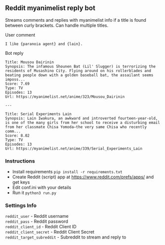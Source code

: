 ## Reddit myanimelist reply bot

Streams comments and replies with myanimelist info if a title is found between curly brackets. Can handle multiple titles.


User comment

    I like {paranoia agent} and {lain}.


Bot reply

    Title: Mousou Dairinin
    Synopsis: The infamous Shounen Bat (Lil' Slugger) is terrorizing the residents of Musashino City. Flying around on his rollerblades and beating people down with a golden baseball bat, the assailant seems imposs...
    Score: 7.69
    Type: TV
    Episodes: 13
    Url: https://myanimelist.net/anime/323/Mousou_Dairinin

    ---

    Title: Serial Experiments Lain
    Synopsis: Lain Iwakura, an awkward and introverted fourteen-year-old, is one of the many girls from her school to receive a disturbing email from her classmate Chisa Yomoda—the very same Chisa who recently comm...
    Score: 8.02
    Type: TV
    Episodes: 13
    Url: https://myanimelist.net/anime/339/Serial_Experiments_Lain


### Instructions

-   Install requirements `pip install -r requirements.txt`
-   Create Reddit (script) app at <https://www.reddit.com/prefs/apps/> and get keys
-   Edit conf.ini with your details
-   Run it `python3 run.py`

### Settings Info

`reddit_user` - Reddit username  
`reddit_pass` - Reddit password  
`reddit_client_id` - Reddit Client ID  
`reddit_client_secret` - Reddit Client Secret  
`reddit_target_subreddit` - Subreddit to stream and reply to
